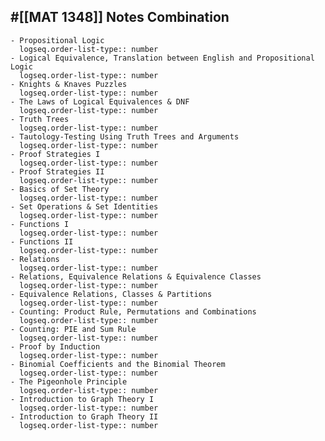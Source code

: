 ## #[[MAT 1348]] Notes Combination
	- Propositional Logic
	  logseq.order-list-type:: number
	- Logical Equivalence, Translation between English and Propositional Logic
	  logseq.order-list-type:: number
	- Knights & Knaves Puzzles
	  logseq.order-list-type:: number
	- The Laws of Logical Equivalences & DNF
	  logseq.order-list-type:: number
	- Truth Trees
	  logseq.order-list-type:: number
	- Tautology-Testing Using Truth Trees and Arguments 
	  logseq.order-list-type:: number
	- Proof Strategies I
	  logseq.order-list-type:: number
	- Proof Strategies II
	  logseq.order-list-type:: number
	- Basics of Set Theory
	  logseq.order-list-type:: number
	- Set Operations & Set Identities
	  logseq.order-list-type:: number
	- Functions I
	  logseq.order-list-type:: number
	- Functions II
	  logseq.order-list-type:: number
	- Relations
	  logseq.order-list-type:: number
	- Relations, Equivalence Relations & Equivalence Classes
	  logseq.order-list-type:: number
	- Equivalence Relations, Classes & Partitions
	  logseq.order-list-type:: number
	- Counting: Product Rule, Permutations and Combinations
	  logseq.order-list-type:: number
	- Counting: PIE and Sum Rule
	  logseq.order-list-type:: number
	- Proof by Induction
	  logseq.order-list-type:: number
	- Binomial Coefficients and the Binomial Theorem 
	  logseq.order-list-type:: number
	- The Pigeonhole Principle
	  logseq.order-list-type:: number
	- Introduction to Graph Theory I
	  logseq.order-list-type:: number
	- Introduction to Graph Theory II
	  logseq.order-list-type:: number